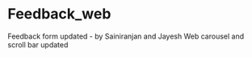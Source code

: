 # Feedback_web
Feedback form updated - by Sainiranjan and Jayesh
Web carousel and scroll bar updated

